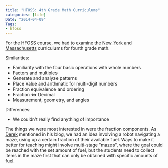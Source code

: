 ```yaml
---
title: "HFOSS: 4th Grade Math Curriculums"
categories: [life]
Date: "2014-04-09"
Tags:
- hfoss
---
```


For the HFOSS course, we had to examine the [New York] and [Massachusetts] curriculums for fourth grade math.

Similarities:

- Familiarity with the four basic operations with whole numbers
- Factors and multiples
- Generate and analyze patterns
- Place Value and arithmatic for multi-digit numbers
- Fraction equivalence and ordering
- Fraction &lt;=&gt; Decimal
- Measurement, geometry, and angles

Differences:

- We couldn't really find anything of importance

The things we were most interested in were the fraction components. As [Derek] mentioned in his blog, we had an idea involving a robot navigating a maze, using up a certain fraction of their available fuel. Ways to make it better for teaching might involve multi-stage "mazes", where the goal could be reached with the set amount of fuel, but the students need to collect items in the maze first that can only be obtained with specific amounts of fuel.

[New York]: http://hfoss-fossrit.rhcloud.com/static/decks/nysp12cclsmath-grade4only.pdf
[Massachusetts]: http://hfoss-fossrit.rhcloud.com/static/decks/MA-0111-grade4only.pdf
[Derek]: http://blog.gonyeo.com/hfoss-curriculum.html
